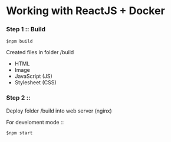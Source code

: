 # Working with ReactJS + Docker

### Step 1 :: Build 
```
$npm build
```
Created files in folder /build
* HTML
* Image
* JavaScript (JS)
* Stylesheet (CSS)

### Step 2 :: 
Deploy folder /build into web server (nginx)

For develoment mode ::
```
$npm start
```
